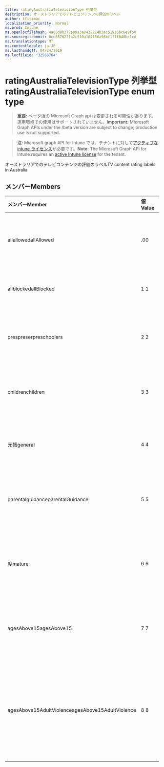```yaml
---
title: ratingAustraliaTelevisionType 列挙型
description: オーストラリアでのテレビコンテンツの評価のラベル
author: tfitzmac
localization_priority: Normal
ms.prod: Intune
ms.openlocfilehash: 4a65d8b272e99a3a8432214b3ac51916bc6e9f50
ms.sourcegitcommit: 0ce657622f42c510a104156a96bf1f1f040bc1cd
ms.translationtype: MT
ms.contentlocale: ja-JP
ms.lasthandoff: 04/24/2019
ms.locfileid: "32566704"
---
```

# <a name="ratingaustraliatelevisiontype-enum-type"></a><span data-ttu-id="591df-103">ratingAustraliaTelevisionType 列挙型</span><span class="sxs-lookup"><span data-stu-id="591df-103">ratingAustraliaTelevisionType enum type</span></span>

> <span data-ttu-id="591df-104">**重要:** ベータ版の Microsoft Graph api は変更される可能性があります。運用環境での使用はサポートされていません。</span><span class="sxs-lookup"><span data-stu-id="591df-104">**Important:** Microsoft Graph APIs under the /beta version are subject to change; production use is not supported.</span></span>

> <span data-ttu-id="591df-105">**注:** Microsoft graph API for Intune では、テナントに対して[アクティブな intune ライセンス](https://go.microsoft.com/fwlink/?linkid=839381)が必要です。</span><span class="sxs-lookup"><span data-stu-id="591df-105">**Note:** The Microsoft Graph API for Intune requires an [active Intune license](https://go.microsoft.com/fwlink/?linkid=839381) for the tenant.</span></span>

<span data-ttu-id="591df-106">オーストラリアでのテレビコンテンツの評価のラベル</span><span class="sxs-lookup"><span data-stu-id="591df-106">TV content rating labels in Australia</span></span>

## <a name="members"></a><span data-ttu-id="591df-107">メンバー</span><span class="sxs-lookup"><span data-stu-id="591df-107">Members</span></span>
|<span data-ttu-id="591df-108">メンバー</span><span class="sxs-lookup"><span data-stu-id="591df-108">Member</span></span>|<span data-ttu-id="591df-109">値</span><span class="sxs-lookup"><span data-stu-id="591df-109">Value</span></span>|<span data-ttu-id="591df-110">説明</span><span class="sxs-lookup"><span data-stu-id="591df-110">Description</span></span>|
|:---|:---|:---|
|<span data-ttu-id="591df-111">allallowed</span><span class="sxs-lookup"><span data-stu-id="591df-111">allAllowed</span></span>|<span data-ttu-id="591df-112">.0</span><span class="sxs-lookup"><span data-stu-id="591df-112">0</span></span>|<span data-ttu-id="591df-113">既定値、すべてのテレビ番組にコンテンツを表示する</span><span class="sxs-lookup"><span data-stu-id="591df-113">Default value, allow all TV shows content</span></span>|
|<span data-ttu-id="591df-114">allblocked</span><span class="sxs-lookup"><span data-stu-id="591df-114">allBlocked</span></span>|<span data-ttu-id="591df-115">1 </span><span class="sxs-lookup"><span data-stu-id="591df-115">1</span></span>|<span data-ttu-id="591df-116">すべてのテレビ番組の内容を許可しない</span><span class="sxs-lookup"><span data-stu-id="591df-116">Do not allow any TV shows content</span></span>|
|<span data-ttu-id="591df-117">prespreser</span><span class="sxs-lookup"><span data-stu-id="591df-117">preschoolers</span></span>|<span data-ttu-id="591df-118">2 </span><span class="sxs-lookup"><span data-stu-id="591df-118">2</span></span>|<span data-ttu-id="591df-119">P 分類は、preschoolers に対して使用されます。</span><span class="sxs-lookup"><span data-stu-id="591df-119">The P classification is intended for preschoolers</span></span>|
|<span data-ttu-id="591df-120">children</span><span class="sxs-lookup"><span data-stu-id="591df-120">children</span></span>|<span data-ttu-id="591df-121">3 </span><span class="sxs-lookup"><span data-stu-id="591df-121">3</span></span>|<span data-ttu-id="591df-122">C の分類は、14の下の子を対象としています。</span><span class="sxs-lookup"><span data-stu-id="591df-122">The C classification is intended for children under 14</span></span>|
|<span data-ttu-id="591df-123">元帳</span><span class="sxs-lookup"><span data-stu-id="591df-123">general</span></span>|<span data-ttu-id="591df-124">4 </span><span class="sxs-lookup"><span data-stu-id="591df-124">4</span></span>|<span data-ttu-id="591df-125">G 分類は、すべての年齢に適しています。</span><span class="sxs-lookup"><span data-stu-id="591df-125">The G classification is suitable for all ages</span></span>|
|<span data-ttu-id="591df-126">parentalguidance</span><span class="sxs-lookup"><span data-stu-id="591df-126">parentalGuidance</span></span>|<span data-ttu-id="591df-127">5 </span><span class="sxs-lookup"><span data-stu-id="591df-127">5</span></span>|<span data-ttu-id="591df-128">閲覧者には PG 分類が推奨されています</span><span class="sxs-lookup"><span data-stu-id="591df-128">The PG classification is recommended for young viewers</span></span>|
|<span data-ttu-id="591df-129">度</span><span class="sxs-lookup"><span data-stu-id="591df-129">mature</span></span>|<span data-ttu-id="591df-130">6 </span><span class="sxs-lookup"><span data-stu-id="591df-130">6</span></span>|<span data-ttu-id="591df-131">15を超える閲覧者には M 分類が推奨されています</span><span class="sxs-lookup"><span data-stu-id="591df-131">The M classification is recommended for viewers over 15</span></span>|
|<span data-ttu-id="591df-132">agesAbove15</span><span class="sxs-lookup"><span data-stu-id="591df-132">agesAbove15</span></span>|<span data-ttu-id="591df-133">7 </span><span class="sxs-lookup"><span data-stu-id="591df-133">7</span></span>|<span data-ttu-id="591df-134">MA15 + 分類は15以下の閲覧者には適していません</span><span class="sxs-lookup"><span data-stu-id="591df-134">The MA15+ classification is not suitable for viewers under 15</span></span>|
|<span data-ttu-id="591df-135">agesAbove15AdultViolence</span><span class="sxs-lookup"><span data-stu-id="591df-135">agesAbove15AdultViolence</span></span>|<span data-ttu-id="591df-136">8 </span><span class="sxs-lookup"><span data-stu-id="591df-136">8</span></span>|<span data-ttu-id="591df-137">AV15 + 分類は、15の下の閲覧者には適していません。成人の暴力に固有のものです。</span><span class="sxs-lookup"><span data-stu-id="591df-137">The AV15+ classification is not suitable for viewers under 15, adult violence-specific</span></span>|





